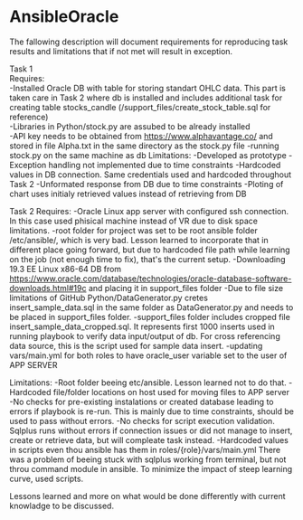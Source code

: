 # AnsibleOracle

The fallowing description will document requirements for reproducing task results and limitations that if not met will result in exception.


Task 1\
Requires: \
	-Installed Oracle DB with table for storing standart OHLC data. This part is taken care in Task 2 where db is installed and includes additional task for creating table stocks_candle (/support_files/create_stock_table.sql for reference)\
	-Libraries in Python/stock.py are assubed to be already installed\
	-API key needs to be obtained from https://www.alphavantage.co/ and stored in file Alpha.txt in the same directory as the stock.py file
	-running stock.py on the same machine as db
Limitations:
	-Developed as prototype
	-Exception handling not implemented due to time constraints
	-Hardcoded values in DB connection. Same credentials used and hardcoded throughout Task 2
	-Unformated response from DB due to time constraints
	-Ploting of chart uses initialy retrieved values instead of retrieving from DB

Task 2
Requires:
	-Oracle Linux app server with configured ssh connection. In this case used phisical machine instead of VR due to disk space limitations.
	-root folder for project was set to be root ansible folder /etc/ansible/, which is very bad. Lesson learned to incorporate that in different place going forward, but due to hardcoded file path while learning on the job (not enough time to fix), that's the current setup.
	-Downloading 19.3 EE Linux x86-64 DB from https://www.oracle.com/database/technologies/oracle-database-software-downloads.html#19c and placing it in support_files folder
	-Due to file size limitations of GitHub Python/DataGenerator.py cretes insert_sample_data.sql in the same folder as DataGenerator.py and needs to be placed in support_files folder. 
	-support_files folder includes cropped file insert_sample_data_cropped.sql. It represents first 1000 inserts used in running playbook to verify data input/output of db. For cross referencing data source, this is the script used for sample data insert.
	-updating vars/main.yml for both roles to have oracle_user variable set to the user of APP SERVER

Limitations:
	-Root folder beeing etc/ansible. Lesson learned not to do that.
	-Hardcoded file/folder locations on host used for moving files to APP server
	-No checks for pre-existing instalations or created database leading to errors if playbook is re-run. This is mainly due to time constraints, should be used to pass without errors. 
	-No checks for script execution validation. Sqlplus runs without errors if connection issues or did not manage to insert, create or retrieve data, but will compleate task instead.
	-Hardcoded values in scripts even thou ansible has them in roles/{role}/vars/main.yml There was a problem of beeing stuck with sqlplus working from terminal, but not throu command module in ansible. To minimize the impact of steep learning curve, used scripts.


Lessons learned and more on what would be done differently with current knowladge to be discussed.
